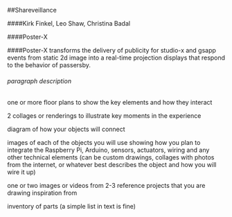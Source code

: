 ##Shareveillance

####Kirk Finkel, Leo Shaw, Christina Badal

####Poster-X

####Poster-X transforms the delivery of publicity for studio-x and gsapp events from static 2d image into a real-time projection displays that respond to the behavior of passersby.


###### paragraph description

one or more floor plans to show the key elements and how they interact

2 collages or renderings to illustrate key moments in the experience

diagram of how your objects will connect

images of each of the objects you will use showing how you plan to integrate the Raspberry Pi, Arduino, sensors, actuators, wiring and any other technical elements (can be custom drawings, collages with photos from the internet, or whatever best describes the object and how you will wire it up)

one or two images or videos from 2-3 reference 
projects that you are drawing inspiration from

inventory of parts (a simple list in text is fine)



